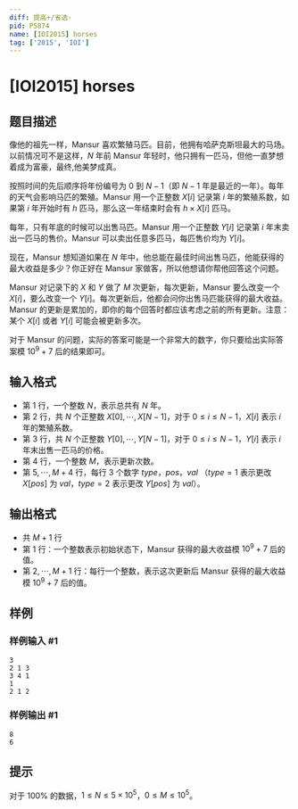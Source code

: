 ```yaml
---
diff: 提高+/省选-
pid: P5874
name: [IOI2015] horses
tag: ['2015', 'IOI']
---
```

# [IOI2015] horses
## 题目描述

像他的祖先一样，Mansur 喜欢繁殖马匹。目前，他拥有哈萨克斯坦最大的马场。以前情况可不是这样，$N$ 年前 Mansur 年轻时，他只拥有一匹马，但他一直梦想着成为富豪，最终,他美梦成真。

按照时间的先后顺序将年份编号为 $0$ 到 $N-1$（即 $N-1$ 年是最近的一年）。每年的天气会影响马匹的繁殖。Mansur 用一个正整数 $X[i]$ 记录第 $i$ 年的繁殖系数，如果第 $i$ 年开始时有 $h$ 匹马，那么这一年结束时会有 $h \times X[i]$ 匹马。

每年，只有年底的时候可以出售马匹。Mansur 用一个正整数 $Y[i]$ 记录第 $i$ 年末卖出一匹马的售价。Mansur 可以卖出任意多匹马，每匹售价均为 $Y[i]$。

现在，Mansur 想知道如果在 $N$ 年中，他总能在最佳时间出售马匹，他能获得的最大收益是多少？你正好在 Mansur 家做客，所以他想请你帮他回答这个问题。

Mansur 对记录下的 $X$ 和 $Y$ 做了 $M$ 次更新，每次更新，Mansur 要么改变一个 $X[i]$，要么改变一个 $Y[i]$。每次更新后，他都会问你出售马匹能获得的最大收益。Mansur 的更新是累加的，即你的每个回答时都应该考虑之前的所有更新。注意：某个 $X[i]$ 或者 $Y[i]$ 可能会被更新多次。

对于 Mansur 的问题，实际的答案可能是一个非常大的数字，你只要给出实际答案模 $10^9+7$ 后的结果即可。
## 输入格式

- 第 $1$ 行，一个整数 $N$，表示总共有 $N$ 年。
- 第 $2$ 行，共 $N$ 个正整数 $X[0],\cdots,X[N - 1]$，对于 $0\le i \le N-1$，$X[i]$ 表示 $i$ 年的繁殖系数。
- 第 $3$ 行，共 $N$ 个正整数 $Y[0],\cdots,Y[N - 1]$，对于 $0\le i \le N-1$，$Y[i]$ 表示 $i$ 年末出售一匹马的价格。
- 第 $4$ 行，一个整数 $M$，表示更新次数。
- 第 $5,\cdots,M+4$ 行，每行 $3$ 个数字 $type$，$pos$，$val$ （$type=1$ 表示更改 $X[ pos ]$ 为 $val$，$type=2$ 表示更改 $Y[ pos ]$ 为 $val$）。
## 输出格式

- 共 $M+1$ 行
- 第 $1$ 行：一个整数表示初始状态下，Mansur 获得的最大收益模 $10^9+7$ 后的值。
- 第 $2,\cdots,M+1$ 行：每行一个整数，表示这次更新后 Mansur 获得的最大收益模 $10^9+7$ 后的值。
## 样例

### 样例输入 #1
```
3
2 1 3
3 4 1
1
2 1 2

```
### 样例输出 #1
```
8
6

```
## 提示

对于 $100\%$ 的数据，$1\le N\le 5\times 10^5$，$0 \le M \le 10^5$。
